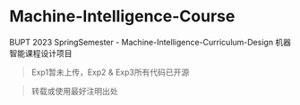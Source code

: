 # Machine-Intelligence-Course
BUPT 2023 SpringSemester - Machine-Intelligence-Curriculum-Design
机器智能课程设计项目
> Exp1暂未上传，Exp2 & Exp3所有代码已开源

> 转载或使用最好注明出处
